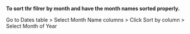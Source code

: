 
**To sort thr filrer by month and have the month names sorted properly.**

Go to Dates table > Select Month Name columns > Click Sort by column > Select Month of Year
